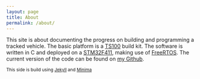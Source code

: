 ```yaml
---
layout: page
title: About
permalink: /about/
---
```

This site is about documenting the progress on building and programming a tracked vehicle.
The basic platform is a [TS100](https://de.aliexpress.com/item/DOIT-TS100-Metal-Shock-Absorber-Robot-Tank-Chassis-Tracked-vehicle-track-car-crawler-caterpillar-for-Arduino/32827408778.html?spm=a2g0x.search0104.3.1.1a8b44ae8woFjL&ws_ab_test=searchweb0_0,searchweb201602_1_10320_10152_10321_10151_10065_10344_10068_10342_10547_10343_10322_10340_10548_10341_10193_10696_10194_10084_10083_10618_10304_10307_10302_10180_10313_10059_10184_10534_100031_10319_10103_10624_10623_10622_10186_10621_10620,searchweb201603_50,ppcSwitch_5&algo_expid=cf26ce91-77d5-4b22-ab24-3eb78719413e-0&algo_pvid=cf26ce91-77d5-4b22-ab24-3eb78719413e&transAbTest=ae803_5&priceBeautifyAB=0) build kit.
The software is written in C and deployed on a [STM32F411](http://www.st.com/en/microcontrollers/stm32f411.html), making use of [FreeRTOS](https://www.freertos.org/).
The current version of the code can be found on [my Github](https://github.com/Gronner/Tracked_Vehicle).


<sub>This side is build using [Jekyll](https://github.com/jekyll/jekyll) and [Minima](https://github.com/jekyll/minima)</sub>
